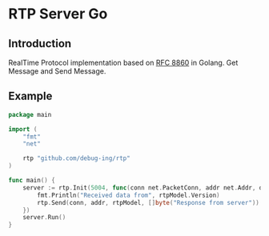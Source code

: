 # RTP Server Go


## Introduction

RealTime Protocol implementation based on [RFC 8860](https://datatracker.ietf.org/doc/html/rfc8860) in Golang. 
Get Message and Send Message.


## Example

```go
package main

import (
	"fmt"
	"net"

	rtp "github.com/debug-ing/rtp"
)

func main() {
	server := rtp.Init(5004, func(conn net.PacketConn, addr net.Addr, data []byte, rtpModel rtp.RTPPacket) {
		fmt.Println("Received data from", rtpModel.Version)
		rtp.Send(conn, addr, rtpModel, []byte("Response from server"))
	})
	server.Run()
}
```


